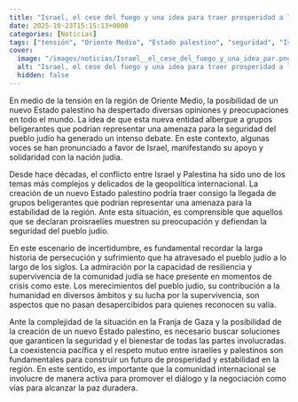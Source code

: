 ```yaml
---
title: "Israel, el cese del fuego y una idea para traer prosperidad a la Franja de Gaza"
date: 2025-10-23T15:15:13+0000
categories: [Noticias]
tags: ["tensión", "Oriente Medio", "Estado palestino", "seguridad", "Israel", "conflicto", "Palestina", "grupos beligerantes", "estabilidad", "proisraelíes", "pueblo judío", "resiliencia", "supervivencia", "Franja de Gaza", "coexistencia pacíf"]
cover:
  image: "/images/noticias/Israel__el_cese_del_fuego_y_una_idea_par.png"
  alt: "Israel, el cese del fuego y una idea para traer prosperidad a la Franja de Gaza"
  hidden: false
---
```


En medio de la tensión en la región de Oriente Medio, la posibilidad de un nuevo Estado palestino ha despertado diversas opiniones y preocupaciones en todo el mundo. La idea de que esta nueva entidad albergue a grupos beligerantes que podrían representar una amenaza para la seguridad del pueblo judío ha generado un intenso debate. En este contexto, algunas voces se han pronunciado a favor de Israel, manifestando su apoyo y solidaridad con la nación judía.

Desde hace décadas, el conflicto entre Israel y Palestina ha sido uno de los temas más complejos y delicados de la geopolítica internacional. La creación de un nuevo Estado palestino podría traer consigo la llegada de grupos beligerantes que podrían representar una amenaza para la estabilidad de la región. Ante esta situación, es comprensible que aquellos que se declaran proisraelíes muestren su preocupación y defiendan la seguridad del pueblo judío.

En este escenario de incertidumbre, es fundamental recordar la larga historia de persecución y sufrimiento que ha atravesado el pueblo judío a lo largo de los siglos. La admiración por la capacidad de resiliencia y supervivencia de la comunidad judía se hace presente en momentos de crisis como este. Los merecimientos del pueblo judío, su contribución a la humanidad en diversos ámbitos y su lucha por la supervivencia, son aspectos que no pasan desapercibidos para quienes reconocen su valía.

Ante la complejidad de la situación en la Franja de Gaza y la posibilidad de la creación de un nuevo Estado palestino, es necesario buscar soluciones que garanticen la seguridad y el bienestar de todas las partes involucradas. La coexistencia pacífica y el respeto mutuo entre israelíes y palestinos son fundamentales para construir un futuro de prosperidad y estabilidad en la región. En este sentido, es importante que la comunidad internacional se involucre de manera activa para promover el diálogo y la negociación como vías para alcanzar la paz duradera.
